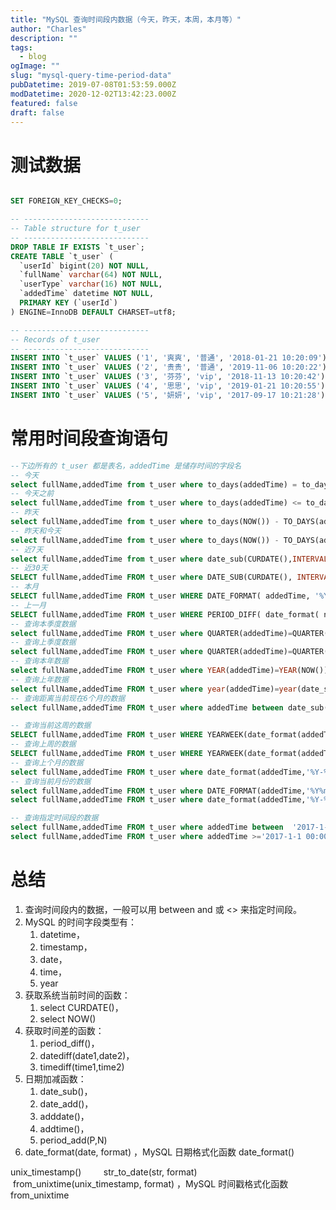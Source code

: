 ```yaml
---
title: "MySQL 查询时间段内数据（今天，昨天，本周，本月等）"
author: "Charles"
description: ""
tags:
  - blog
ogImage: ""
slug: "mysql-query-time-period-data"
pubDatetime: 2019-07-08T01:53:59.000Z
modDatetime: 2020-12-02T13:42:23.000Z
featured: false
draft: false
---
```


# 测试数据

```sql

SET FOREIGN_KEY_CHECKS=0;

-- ----------------------------
-- Table structure for t_user
-- ----------------------------
DROP TABLE IF EXISTS `t_user`;
CREATE TABLE `t_user` (
  `userId` bigint(20) NOT NULL,
  `fullName` varchar(64) NOT NULL,
  `userType` varchar(16) NOT NULL,
  `addedTime` datetime NOT NULL,
  PRIMARY KEY (`userId`)
) ENGINE=InnoDB DEFAULT CHARSET=utf8;

-- ----------------------------
-- Records of t_user
-- ----------------------------
INSERT INTO `t_user` VALUES ('1', '爽爽', '普通', '2018-01-21 10:20:09');
INSERT INTO `t_user` VALUES ('2', '贵贵', '普通', '2019-11-06 10:20:22');
INSERT INTO `t_user` VALUES ('3', '芬芬', 'vip', '2018-11-13 10:20:42');
INSERT INTO `t_user` VALUES ('4', '思思', 'vip', '2019-01-21 10:20:55');
INSERT INTO `t_user` VALUES ('5', '妍妍', 'vip', '2017-09-17 10:21:28')；
```

# 常用时间段查询语句

```sql
--下边所有的 t_user 都是表名，addedTime 是储存时间的字段名
-- 今天
select fullName,addedTime from t_user where to_days(addedTime) = to_days(now());
-- 今天之前
select fullName,addedTime from t_user where to_days(addedTime) <= to_days(now());
-- 昨天
select fullName,addedTime from t_user where to_days(NOW()) - TO_DAYS(addedTime) = 1;
-- 昨天和今天
select fullName,addedTime from t_user where to_days(NOW()) - TO_DAYS(addedTime) <= 1;
-- 近7天
select fullName,addedTime from t_user where date_sub(CURDATE(),INTERVAL 7 DAY) <= DATE(addedTime);
-- 近30天
SELECT fullName,addedTime FROM t_user where DATE_SUB(CURDATE(), INTERVAL 30 DAY) <= date(addedTime);
-- 本月
SELECT fullName,addedTime FROM t_user WHERE DATE_FORMAT( addedTime, '%Y%m' ) = DATE_FORMAT( CURDATE() , '%Y%m' );
-- 上一月
SELECT fullName,addedTime FROM t_user WHERE PERIOD_DIFF( date_format( now( ) , '%Y%m' ) , date_format( addedTime, '%Y%m' ) ) =1;
-- 查询本季度数据
select fullName,addedTime FROM t_user where QUARTER(addedTime)=QUARTER(now());
-- 查询上季度数据
select fullName,addedTime FROM t_user where QUARTER(addedTime)=QUARTER(DATE_SUB(now(),interval 1 QUARTER));
-- 查询本年数据
select fullName,addedTime FROM t_user where YEAR(addedTime)=YEAR(NOW());
-- 查询上年数据
select fullName,addedTime FROM t_user where year(addedTime)=year(date_sub(now(),interval 1 year));
-- 查询距离当前现在6个月的数据
select fullName,addedTime FROM t_user where addedTime between date_sub(now(),interval 6 month) and now();

-- 查询当前这周的数据
SELECT fullName,addedTime FROM t_user WHERE YEARWEEK(date_format(addedTime,'%Y-%m-%d')) = YEARWEEK(now());
-- 查询上周的数据
SELECT fullName,addedTime FROM t_user WHERE YEARWEEK(date_format(addedTime,'%Y-%m-%d')) = YEARWEEK(now())-1;
-- 查询上个月的数据
select fullName,addedTime FROM t_user where date_format(addedTime,'%Y-%m')=date_format(DATE_SUB(curdate(), INTERVAL 1 MONTH),'%Y-%m');
-- 查询当前月份的数据
select fullName,addedTime FROM t_user where DATE_FORMAT(addedTime,'%Y%m') = DATE_FORMAT(CURDATE(),'%Y%m');
select fullName,addedTime FROM t_user where date_format(addedTime,'%Y-%m')=date_format(now(),'%Y-%m');

-- 查询指定时间段的数据
select fullName,addedTime FROM t_user where addedTime between  '2017-1-1 00:00:00'  and '2018-1-1 00:00:00';
select fullName,addedTime FROM t_user where addedTime >='2017-1-1 00:00:00'  and addedTime < '2018-1-1 00:00:00';

```

# 总结

1. 查询时间段内的数据，一般可以用 between and 或 <> 来指定时间段。
2. MySQL 的时间字段类型有：
   1. datetime，
   2. timestamp，
   3. date，
   4. time，
   5. year
3. 获取系统当前时间的函数：
   1. select CURDATE()，
   2. select NOW()
4. 获取时间差的函数：
   1. period_diff()，
   2. datediff(date1,date2)，
   3. timediff(time1,time2)
5. 日期加减函数：
   1. date_sub()，
   2. date_add()，
   3. adddate()，
   4. addtime()，
   5. period_add(P,N)
6. date_format(date, format) ，MySQL 日期格式化函数 date_format()

unix_timestamp() 
       str_to_date(str, format) 
       from_unixtime(unix_timestamp, format) ，MySQL 时间戳格式化函数from_unixtime
